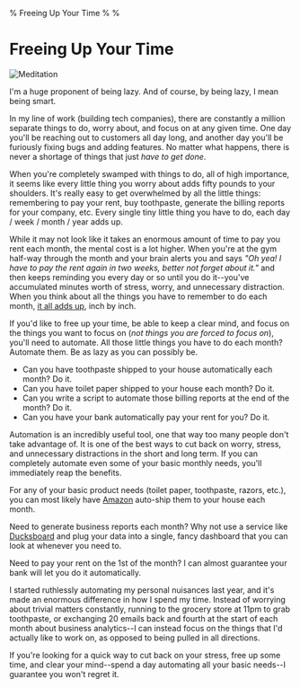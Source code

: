 % Freeing Up Your Time
%
%

# Freeing Up Your Time

![Meditation][]

I'm a huge proponent of being lazy. And of course, by being lazy, I mean being
smart.

In my line of work (building tech companies), there are constantly a million
separate things to do, worry about, and focus on at any given time. One day
you'll be reaching out to customers all day long, and another day you'll be
furiously fixing bugs and adding features. No matter what happens, there is
never a shortage of things that just *have to get done*.

When you're completely swamped with things to do, all of high importance, it
seems like every little thing you worry about adds fifty pounds to your
shoulders. It's really easy to get overwhelmed by all the little things:
remembering to pay your rent, buy toothpaste, generate the billing reports for
your company, etc. Every single tiny little thing you have to do, each day /
week / month / year adds up.

While it may not look like it takes an enormous amount of time to pay you rent
each month, the mental cost is a lot higher. When you're at the gym half-way
through the month and your brain alerts you and says *"Oh yea! I have to pay the
rent again in two weeks, better not forget about it."* and then keeps reminding
you every day or so until you do it--you've accumulated minutes worth of stress,
worry, and unnecessary distraction. When you think about all the things you have
to remember to do each month, [it all adds up][], inch by inch.

If you'd like to free up your time, be able to keep a clear mind, and focus on
the things you want to focus on (*not things you are forced to focus on*),
you'll need to automate. All those little things you have to do each month?
Automate them. Be as lazy as you can possibly be.

-   Can you have toothpaste shipped to your house automatically each month? Do
    it.
-   Can you have toilet paper shipped to your house each month? Do it.
-   Can you write a script to automate those billing reports at the end of the
    month? Do it.
-   Can you have your bank automatically pay your rent for you? Do it.

Automation is an incredibly useful tool, one that way too many people don't take
advantage of. It is one of the best ways to cut back on worry, stress, and
unnecessary distractions in the short and long term. If you can completely
automate even some of your basic monthly needs, you'll immediately reap the
benefits.

For any of your basic product needs (toilet paper, toothpaste, razors, etc.),
you can most likely have [Amazon][] auto-ship them to your house each month.

Need to generate business reports each month? Why not use a service like
[Ducksboard][] and plug your data into a single, fancy dashboard that you can
look at whenever you need to.

Need to pay your rent on the 1st of the month? I can almost guarantee your bank
will let you do it automatically.

I started ruthlessly automating my personal nuisances last year, and it's made
an enormous difference in how I spend my time. Instead of worrying about trivial
matters constantly, running to the grocery store at 11pm to grab toothpaste, or
exchanging 20 emails back and fourth at the start of each month about business
analytics--I can instead focus on the things that I'd actually like to work on,
as opposed to being pulled in all directions.

If you're looking for a quick way to cut back on your stress, free up some time,
and clear your mind--spend a day automating all your basic needs--I guarantee
you won't regret it.

  [Meditation]: http://getfile4.posterous.com/getfile/files.posterous.com/temp-2012-10-19/rqrCaqbdaaCCFwnyBiBuxvxgbmGeexFtCgccCqJkJFBFqrfFwxxeiGmJHkuc/meditation.jpg.scaled696.jpg
  [it all adds up]: http://www.youtube.com/watch?v=WO4tIrjBDkk "Inches Speech"
  [Amazon]: http://www.amazon.com/?_encoding=UTF8&camp=1789&creative=390957&linkCode=ur2&tag=rdegges-20
    "Amazon"
  [Ducksboard]: http://ducksboard.com/ "Ducksboard"
